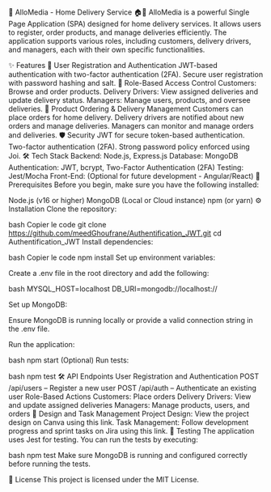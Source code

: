🚀 AlloMedia - Home Delivery Service 🏠🚚
AlloMedia is a powerful Single Page Application (SPA) designed for home delivery services. It allows users to register, order products, and manage deliveries efficiently. The application supports various roles, including customers, delivery drivers, and managers, each with their own specific functionalities.

✨ Features
🔐 User Registration and Authentication
JWT-based authentication with two-factor authentication (2FA).
Secure user registration with password hashing and salt.
🛂 Role-Based Access Control
Customers: Browse and order products.
Delivery Drivers: View assigned deliveries and update delivery status.
Managers: Manage users, products, and oversee deliveries.
🛒 Product Ordering & Delivery Management
Customers can place orders for home delivery.
Delivery drivers are notified about new orders and manage deliveries.
Managers can monitor and manage orders and deliveries.
🛡️ Security
JWT for secure token-based authentication.
Two-factor authentication (2FA).
Strong password policy enforced using Joi.
🛠️ Tech Stack
Backend: Node.js, Express.js
Database: MongoDB
Authentication: JWT, bcrypt, Two-Factor Authentication (2FA)
Testing: Jest/Mocha
Front-End: (Optional for future development - Angular/React)
📝 Prerequisites
Before you begin, make sure you have the following installed:

Node.js (v16 or higher)
MongoDB (Local or Cloud instance)
npm (or yarn)
⚙️ Installation
Clone the repository:

bash
Copier le code
git clone https://github.com/meedGhoufrane/Authentification_JWT.git
cd Authentification_JWT
Install dependencies:

bash
Copier le code
npm install
Set up environment variables:

Create a .env file in the root directory and add the following:

bash
MYSQL_HOST=localhost
DB_URI=mongodb://localhost://

Set up MongoDB:

Ensure MongoDB is running locally or provide a valid connection string in the .env file.

Run the application:

bash
npm start
(Optional) Run tests:

bash
npm test
🛠️ API Endpoints
User Registration and Authentication
POST /api/users – Register a new user
POST /api/auth – Authenticate an existing user
Role-Based Actions
Customers: Place orders
Delivery Drivers: View and update assigned deliveries
Managers: Manage products, users, and orders
🎨 Design and Task Management
Project Design: View the project design on Canva using this link.
Task Management: Follow development progress and sprint tasks on Jira using this link.
🧪 Testing
The application uses Jest for testing. You can run the tests by executing:

bash
npm test
Make sure MongoDB is running and configured correctly before running the tests.

📜 License
This project is licensed under the MIT License.
